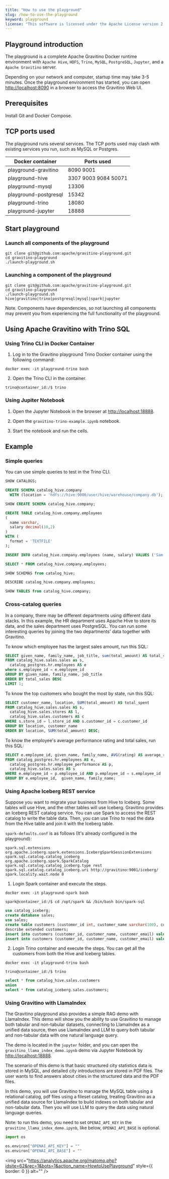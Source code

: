 ```yaml
---
title: "How to use the playground"
slug: /how-to-use-the-playground
keyword: playground
license: "This software is licensed under the Apache License version 2."
---
```


## Playground introduction

The playground is a complete Apache Gravitino Docker runtime environment with `Apache Hive`, `HDFS`, `Trino`, `MySQL`, `PostgreSQL`, `Jupyter`, and a `Apache Gravitino` server.

Depending on your network and computer, startup time may take 3-5 minutes. Once the playground environment has started, you can open [http://localhost:8090](http://localhost:8090) in a browser to access the Gravitino Web UI.

## Prerequisites

Install Git and Docker Compose.

## TCP ports used

The playground runs several services. The TCP ports used may clash with existing services you run, such as MySQL or Postgres.

| Docker container      | Ports used           |
|-----------------------|----------------------|
| playground-gravitino  | 8090 9001            |
| playground-hive       | 3307 9003 9084 50071 |
| playground-mysql      | 13306                |
| playground-postgresql | 15342                |
| playground-trino      | 18080                |
| playground-jupyter    | 18888                |

## Start playground

### Launch all components of the playground

```shell
git clone git@github.com:apache/gravitino-playground.git
cd gravitino-playground
./launch-playground.sh
```

### Launching a component of the playground

```shell
git clone git@github.com:apache/gravitino-playground.git
cd gravitino-playground
./launch-playground.sh hive|gravitino|trino|postgresql|mysql|spark|jupyter
```

Note. Components have dependencies, so not launching all components may prevent you from experiencing the full functionality of the playground.

## Using Apache Gravitino with Trino SQL

### Using Trino CLI in Docker Container

1. Log in to the Gravitino playground Trino Docker container using the following command:

```shell
docker exec -it playground-trino bash
````

2. Open the Trino CLI in the container.

```shell
trino@container_id:/$ trino
```

### Using Jupiter Notebook

1. Open the Jupyter Notebook in the browser at [http://localhost:18888](http://localhost:18888).

2. Open the `gravitino-trino-example.ipynb` notebook.

3. Start the notebook and run the cells.

## Example

### Simple queries

You can use simple queries to test in the Trino CLI.

```SQL
SHOW CATALOGS;

CREATE SCHEMA catalog_hive.company
  WITH (location = 'hdfs://hive:9000/user/hive/warehouse/company.db');

SHOW CREATE SCHEMA catalog_hive.company;

CREATE TABLE catalog_hive.company.employees
(
  name varchar,
  salary decimal(10,2)
)
WITH (
  format = 'TEXTFILE'
);

INSERT INTO catalog_hive.company.employees (name, salary) VALUES ('Sam Evans', 55000);

SELECT * FROM catalog_hive.company.employees;

SHOW SCHEMAS from catalog_hive;

DESCRIBE catalog_hive.company.employees;

SHOW TABLES from catalog_hive.company;
```

### Cross-catalog queries

In a company, there may be different departments using different data stacks. In this example, the HR department uses Apache Hive to store its data, and the sales department uses PostgreSQL. You can run some interesting queries by joining the two departments' data together with Gravitino.

To know which employee has the largest sales amount, run this SQL:

```SQL
SELECT given_name, family_name, job_title, sum(total_amount) AS total_sales
FROM catalog_hive.sales.sales as s,
  catalog_postgres.hr.employees AS e
where s.employee_id = e.employee_id
GROUP BY given_name, family_name, job_title
ORDER BY total_sales DESC
LIMIT 1;
```

To know the top customers who bought the most by state, run this SQL:

```SQL
SELECT customer_name, location, SUM(total_amount) AS total_spent
FROM catalog_hive.sales.sales AS s,
  catalog_hive.sales.stores AS l,
  catalog_hive.sales.customers AS c
WHERE s.store_id = l.store_id AND s.customer_id = c.customer_id
GROUP BY location, customer_name
ORDER BY location, SUM(total_amount) DESC;
```

To know the employee's average performance rating and total sales, run this SQL:

```SQL
SELECT e.employee_id, given_name, family_name, AVG(rating) AS average_rating, SUM(total_amount) AS total_sales
FROM catalog_postgres.hr.employees AS e,
  catalog_postgres.hr.employee_performance AS p,
  catalog_hive.sales.sales AS s
WHERE e.employee_id = p.employee_id AND p.employee_id = s.employee_id
GROUP BY e.employee_id,  given_name, family_name;
```

### Using Apache Iceberg REST service

Suppose you want to migrate your business from Hive to Iceberg. Some tables will use Hive, and the other tables will use Iceberg.
Gravitino provides an Iceberg REST catalog service. You can use Spark to access the REST catalog to write the table data.
Then, you can use Trino to read the data from the Hive table and join it with the Iceberg table.

`spark-defaults.conf` is as follows (It's already configured in the playground):

```text
spark.sql.extensions org.apache.iceberg.spark.extensions.IcebergSparkSessionExtensions
spark.sql.catalog.catalog_iceberg org.apache.iceberg.spark.SparkCatalog
spark.sql.catalog.catalog_iceberg.type rest
spark.sql.catalog.catalog_iceberg.uri http://gravitino:9001/iceberg/
spark.locality.wait.node 0
```

1. Login Spark container and execute the steps.

```shell
docker exec -it playground-spark bash
```

```shell
spark@container_id:/$ cd /opt/spark && /bin/bash bin/spark-sql
```

```SQL
use catalog_iceberg;
create database sales;
use sales;
create table customers (customer_id int, customer_name varchar(100), customer_email varchar(100));
describe extended customers;
insert into customers (customer_id, customer_name, customer_email) values (11,'Rory Brown','rory@123.com');
insert into customers (customer_id, customer_name, customer_email) values (12,'Jerry Washington','jerry@dt.com');
```

2. Login Trino container and execute the steps.
You can get all the customers from both the Hive and Iceberg tables.

```shell
docker exec -it playground-trino bash
```

```shell
trino@container_id:/$ trino
```

```SQL
select * from catalog_hive.sales.customers
union
select * from catalog_iceberg.sales.customers;
```

### Using Gravitino with LlamaIndex

The Gravitino playground also provides a simple RAG demo with LlamaIndex. This demo will show you the
ability to use Gravitino to manage both tabular and non-tabular datasets, connecting to
LlamaIndex as a unified data source, then use LlamaIndex and LLM to query both tabular and
non-tabular data with one natural language query.

The demo is located in the `jupyter` folder, and you can open the `gravitino_llama_index_demo.ipynb`
demo via Jupyter Notebook by [http://localhost:18888](http://localhost:18888).

The scenario of this demo is that basic structured city statistics data is stored in MySQL, and
detailed city introductions are stored in PDF files. The user wants to find answers about cities in the structured data and the PDF files.

In this demo, you will use Gravitino to manage the MySQL table using a relational catalog, pdf
files using a fileset catalog, treating Gravitino as a unified data source for LlamaIndex to build
indexes on both tabular and non-tabular data. Then you will use LLM to query the data using natural
language queries.

Note: to run this demo, you need to set `OPENAI_API_KEY` in the `gravitino_llama_index_demo.ipynb`,
like below, `OPENAI_API_BASE` is optional.

```python
import os

os.environ["OPENAI_API_KEY"] = ""
os.environ["OPENAI_API_BASE"] = ""
```

<img src="https://analytics.apache.org/matomo.php?idsite=62&rec=1&bots=1&action_name=HowtoUsePlayground" style={{ border: 0 }} alt="" />
